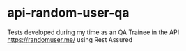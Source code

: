 # api-random-user-qa
Tests developed during my time as an QA Trainee in the API https://randomuser.me/ using Rest Assured
